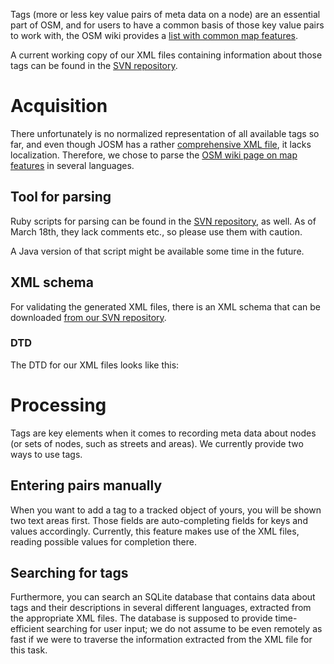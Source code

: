 Tags (more or less key value pairs of meta data on a node) are an
essential part of OSM, and for users to have a common basis of those key
value pairs to work with, the OSM wiki provides a [list with common map
features](http://wiki.openstreetmap.org/wiki/Map_Features).

A current working copy of our XML files containing information about
those tags can be found in the [SVN
repository](http://code.google.com/p/swp-dv-ws2010-osm-1/source/browse/trunk/TraceBook/res/raw).

Acquisition
===========

There unfortunately is no normalized representation of all available
tags so far, and even though JOSM has a rather [comprehensive XML
file](http://josm.openstreetmap.de/browser/josm/trunk/data/defaultpresets.xml),
it lacks localization. Therefore, we chose to parse the [OSM wiki page
on map features](http://wiki.openstreetmap.org/wiki/Map_Features) in
several languages.

Tool for parsing
----------------

Ruby scripts for parsing can be found in the [SVN
repository](http://code.google.com/p/swp-dv-ws2010-osm-1/source/browse/trunk/OSMtags),
as well. As of March 18th, they lack comments etc., so please use them
with caution.

A Java version of that script might be available some time in the
future.

XML schema
----------

For validating the generated XML files, there is an XML schema that can
be downloaded [from our SVN
repository](http://swp-dv-ws2010-osm-1.googlecode.com/svn/trunk/OSMtags/OSM_tags.xsd).

### DTD

The DTD for our XML files looks like this:

Processing
==========

Tags are key elements when it comes to recording meta data about nodes
(or sets of nodes, such as streets and areas). We currently provide two
ways to use tags.

Entering pairs manually
-----------------------

When you want to add a tag to a tracked object of yours, you will be
shown two text areas first. Those fields are auto-completing fields for
keys and values accordingly. Currently, this feature makes use of the
XML files, reading possible values for completion there.

Searching for tags
------------------

Furthermore, you can search an SQLite database that contains data about
tags and their descriptions in several different languages, extracted
from the appropriate XML files. The database is supposed to provide
time-efficient searching for user input; we do not assume to be even
remotely as fast if we were to traverse the information extracted from
the XML file for this task.
